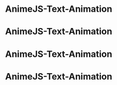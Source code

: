 # AnimeJS-Text-Animation
# AnimeJS-Text-Animation
# AnimeJS-Text-Animation
# AnimeJS-Text-Animation
